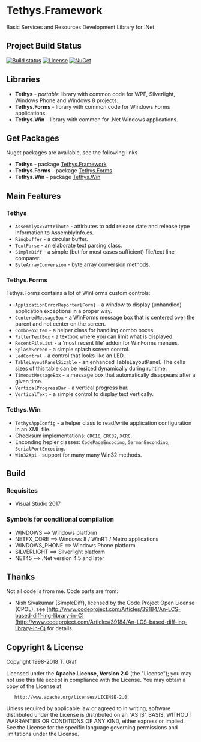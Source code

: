 Tethys.Framework
================

Basic Services and Resources Development Library for .Net

## Project Build Status ##
[![Build status](https://ci.appveyor.com/api/projects/status/lxh0s8qexq6bi2tg?svg=true)](https://ci.appveyor.com/project/tngraf/tethys-framework)
[![License](https://img.shields.io/badge/license-Apache--2.0-blue.svg)](http://www.apache.org/licenses/LICENSE-2.0)
[![NuGet](https://img.shields.io/badge/nuget%20package-v4.4.0-blue.svg)](https://www.nuget.org/packages/Tethys.Framework/)

## Libraries ##

* **Tethys** - *portable* library with common code for WPF, Silverlight, Windows Phone and Windows 8 projects.
* **Tethys.Forms** - library with common code for Windows Forms applications.
* **Tethys.Win** - library with common for .Net Windows applications.

## Get Packages ##

Nuget packages are available, see the following links

* **Tethys** - package [Tethys.Framework](https://www.nuget.org/packages/Tethys.Framework/)
* **Tethys.Forms** - package [Tethys.Forms](https://www.nuget.org/packages/Tethys.Forms/)
* **Tethys.Win** - package [Tethys.Win](https://www.nuget.org/packages/Tethys.Win/)

## Main Features ##

### Tethys ###

* `AssemblyXxxAttribute` - attirbutes to add release date and release type information to AssemblyInfo.cs.
* `Ringbuffer` - a circular buffer.
* `TextParse` - an elaborate text parsing class.
* `SimpleDiff` - a simple (but for most cases sufficient) file/text line comparer.
*  `ByteArrayConversion` - byte array conversion methods.

### Tethys.Forms ###

Tethys.Forms contains a lot of WinForms custom controls:

* `ApplicationErrorReporter[Form]` - a window to display (unhandled) application exceptions in a proper way. 
* `CenteredMessageBox` - a WinForms message box that is centered over the parent and not center on the screen. 
* `ComboBoxItem` - a helper class for handling combo boxes.
* `FilterTextBox` - a textbox where you can limit what is displayed.
* `RecentFileList` - a 'most recent file' addon for WinForms menues. 
* `SplashScreen` - a simple splash screen control.
* `LedControl` - a control that looks like an LED. 
* `TableLayoutPanelSizable` - an enhanced TableLayoutPanel. The cells sizes of this table can be resized dynamically during runtime.
* `TimeoutMessageBox` - a message box that automatically disappears after a given time.
* `VerticalProgressBar` - a vertical progress bar.
* `VerticalText` - a simple control to display text vertically.

### Tethys.Win ###

* `TethysAppConfig` - a helper class to read/write application configuration in an XML file.
* Checksum implementations: `CRC16`, `CRC32`, `XCRC`.
* Enconding hepler classes: `CodePageEncoding`, `GermanEnconding`, `SerialPortEncoding`.
* `Win32Api` - support for many many Win32 methods.

## Build ##

### Requisites ###

* Visual Studio 2017

### Symbols for conditional compilation ###
* WINDOWS       ==> Windows platform
* NETFX_CORE    ==> Windows 8 / WinRT / Metro applications
* WINDOWS_PHONE ==> Windows Phone platform
* SILVERLIGHT   ==> Silverlight platform
* NET45         ==> .Net version 4.5 and later

## Thanks ##

Not all code is from me. Code parts are from:

* Nish Sivakumar (SimpleDiff), licensed by the Code Project Open 
  License (CPOL), see [http://www.codeproject.com/Articles/39184/An-LCS-based-diff-ing-library-in-C](http://www.codeproject.com/Articles/39184/An-LCS-based-diff-ing-library-in-C) for details.

## Copyright & License ##

Copyright 1998-2018 T. Graf

Licensed under the **Apache License, Version 2.0** (the "License");
you may not use this file except in compliance with the License.
You may obtain a copy of the License at

       http://www.apache.org/licenses/LICENSE-2.0

Unless required by applicable law or agreed to in writing, software distributed under the License is distributed on an "AS IS" BASIS, WITHOUT WARRANTIES OR CONDITIONS OF ANY KIND, either express or implied.
See the License for the specific language governing permissions and limitations under the License.